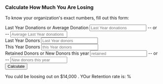 ---
---
### Calculate How Much You Are Losing

To know your organization's exact numbers, fill out this form:

<form id="retention-form">
  <label for="last_year_donations">Last Year Donations or Average Donation</label>
  <input type="text" id="donations" name="last_year_donations" placeholder="Last Year donations" />
  -- or --
  <input type="text" id="avg-donations" name="avg_last_year_donations" placeholder="Average Last Year donations" />
  <br/>
  <label for="last_year_dononor">Last Year Donors</label>
  <input type="text" id="last-year-donors" name="last_year_donors" placeholder="Last Year donors" />
  <br/>
  <label for="this_year_dononor">This Year Donors</label>
  <input type="text" id="this-year-donors" name="this_year_donors" placeholder="this Year donors" />
  <br/>
  <label for="retained-donors">Retained Donors or New Donors this year</label>
  <input type="text" id="retained-donors" name="this_year_donors" placeholder="retained" />
  -- or --
  <input type="text" id="this-year-new-donors" name="this_year_new_donors" placeholder="New donors this year" />
  <br/>
  <button id="calculate-form">Calculate</button>
</form>
You culd be loosing out on <span id="lost-dollars">$14,000</span> .
YOur Retention rate is: <span id="retention-rate"></span>%
